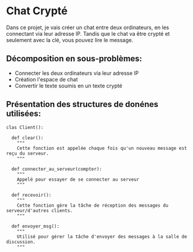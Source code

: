 # Chat Crypté

Dans ce projet, je vais créer un chat entre deux ordinateurs, en les connectant via leur adresse IP. Tandis que le chat va être crypté et seulement avec la clé, vous pouvez lire le message.

## Décomposition en sous-problèmes:

- Connecter les deux ordinateurs via leur adresse IP
- Création l'espace de chat
- Convertir le texte soumis en un texte crypté

## Présentation des structures de donénes utilisées:
```
clas Client():

  def clear(): 
    """
    Cette fonction est appelée chaque fois qu'un nouveau message est reçu du serveur.
    """
    
  def connecter_au_serveur(compter):
    """
    Appelé pour essayer de se connecter au serveur
    """
  
  def recevoir():
    """
    Cette fonction gère la tâche de réception des messages du serveur/d'autres clients.
    """
    
  def envoyer_msg():
    """
    Utilisé pour gérer la tâche d'envoyer des messages à la salle de discussion.
    """
```
